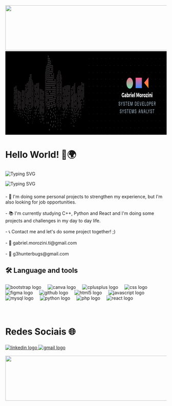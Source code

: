   <img height="140" width="1000" src="https://capsule-render.vercel.app/api?type=waving&height=150&color=039dfc&textBg=false&reversal=false">
  
<div align="center">
  <img height="260" src="wallpaper.png"  />
</div>

###

<h1 align="left">Hello World! 👋🌍</h1>

###

![Typing SVG](https://readme-typing-svg.demolab.com?font=Bitcount&weight=300&size=30&duration=3000&pause=3000&color=2AD256&width=1300&height=80&lines=Hello+World!;I'm+Gabriel+Morozini%2C+But+you+can+call+me+Morozini+or+G3;I+have+a+degree+in+Computer+Technician+for+the+Internet;I+am+studying+Applied+and+Computational+Mathematics+and+Systems+Analysis+and+Development;If+you+want%2C+contact+me!)

![Typing SVG](https://readme-typing-svg.demolab.com?font=Bitcount&weight=300&size=19&duration=700&pause=700&center=true&multiline=true&repeat=false&width=600&height=340&lines=%E2%A0%80%E2%A0%80%E2%A0%80%E2%A0%80%E2%A0%80%E2%A0%80%E2%A0%80%E2%A0%80%E2%A0%80%E2%A0%80%E2%A0%80%E2%A0%80%E2%A0%80%E2%A0%80%E2%A2%A0%E2%A0%92%E2%A2%A6%E2%A1%80%E2%A0%80%E2%A0%80%E2%A0%80%E2%A0%80%E2%A0%80%E2%A0%80;%E2%A0%80%E2%A0%80%E2%A0%80%E2%A0%80%E2%A0%80%E2%A0%80%E2%A0%80%E2%A0%80%E2%A0%80%E2%A0%80%E2%A0%80%E2%A0%80%E2%A0%80%E2%A2%80%E2%A0%86%E2%A0%80%E2%A3%BF%E2%A1%87%E2%A0%80%E2%A0%80%E2%A0%80%E2%A0%80%E2%A0%80%E2%A0%80;%E2%A0%80%E2%A0%80%E2%A0%80%E2%A0%80%E2%A0%80%E2%A0%80%E2%A0%80%E2%A0%80%E2%A0%80%E2%A0%80%E2%A0%80%E2%A0%80%E2%A2%80%E2%A0%9E%E2%A2%89%E2%A3%BD%E2%A1%BF%E2%A0%80%E2%A0%80%E2%A0%80%E2%A0%80%E2%A0%80%E2%A0%80%E2%A0%80;%E2%A0%80%E2%A0%80%E2%A0%80%E2%A0%80%E2%A0%80%E2%A0%80%E2%A0%80%E2%A0%80%E2%A0%80%E2%A0%80%E2%A0%80%E2%A1%A0%E2%A0%8B%E2%A2%90%E2%A3%BE%E2%A3%B7%E2%A0%81%E2%A0%80%E2%A0%80%E2%A0%80%E2%A0%80%E2%A0%80%E2%A0%80%E2%A0%80;%E2%A0%80%E2%A0%80%E2%A0%80%E2%A0%80%E2%A0%80%E2%A0%80%E2%A0%80%E2%A0%80%E2%A0%80%E2%A0%80%E2%A3%B0%E2%A0%A1%E2%A0%A4%E2%A3%AE%E2%A3%BF%E2%A3%B5%E2%A0%86%E2%A0%A0%E2%A0%A4%E2%A3%80%E2%A3%80%E2%A1%80%E2%A0%80%E2%A0%80;%E2%A0%80%E2%A0%80%E2%A0%80%E2%A0%80%E2%A0%80%E2%A0%80%E2%A0%80%E2%A0%80%E2%A0%80%E2%A1%B0%E2%A0%8F%E2%A0%80%E2%A0%90%E2%A2%BE%E2%A3%BD%E2%A3%9B%E2%A0%9F%E2%A0%9A%E2%A0%9B%E2%A0%93%E2%A0%92%E2%A0%88%E2%A0%B1%E2%A1%84;%E2%A0%80%E2%A3%80%E2%A3%80%E2%A3%A4%E2%A3%80%E2%A3%A4%E2%A3%84%E2%A0%A0%E2%A1%9C%E2%A0%83%E2%A0%80%E2%A2%80%E2%A3%80%E2%A3%BC%E2%A3%BF%E2%A3%BF%E2%A0%BF%E2%A2%A6%E2%A3%B6%E2%A3%B6%E2%A3%A6%E2%A3%BF%E2%A3%BF%E2%A1%9F;%E2%A3%BE%E2%A3%BF%E2%A3%BF%E2%A0%BB%E2%A2%BF%E2%A3%BF%E2%A1%87%E2%A0%80%E2%A2%AB%E2%A3%A3%E2%A1%B1%E2%A3%BE%E2%A1%BF%E2%A3%BF%E2%A3%BF%E2%A3%BF%E2%A3%86%E2%A3%84%E2%A2%80%E2%A2%89%E2%A1%89%E2%A3%A9%E2%A3%BF%E2%A0%80;%E2%A2%BB%E2%A2%BB%E2%A1%BF%E2%A1%8E%E2%A0%80%E2%A0%80%E2%A2%87%E2%A3%80%E2%A3%AC%E2%A3%B7%E2%A0%89%E2%A0%99%E2%A0%89%E2%A0%99%E2%A3%BB%E2%A3%BF%E2%A0%99%E2%A0%93%E2%A0%9B%E2%A0%BF%E2%A3%BF%E2%A3%BF%E2%A0%9F%E2%A0%80;%E2%A2%B8%E2%A3%84%E2%A0%88%E2%A2%A7%E2%A0%80%E2%A0%80%E2%A0%B8%E2%A1%80%E2%A2%80%E2%A3%BF%E2%A3%A4%E2%A3%80%E2%A0%80%E2%A0%80%E2%A3%BA%E2%A1%9F%E2%A0%BF%E2%A3%B6%E2%A2%A6%E2%A3%A6%E2%A3%A4%E2%A1%BF%E2%A0%80%E2%A0%80;%E2%A0%80%E2%A2%BB%E2%A3%B7%E2%A3%BC%E2%A1%84%E2%A0%80%E2%A0%80%E2%A2%B1%E2%A3%BF%E2%A1%BF%E2%A0%BF%E2%A0%BE%E2%A0%B7%E2%A3%B6%E2%A3%BF%E2%A3%B7%E2%A3%A6%E2%A3%8C%E2%A2%89%E2%A3%BB%E2%A0%8F%E2%A0%81%E2%A0%80%E2%A0%80;%E2%A0%80%E2%A0%80%E2%A2%A7%E2%A3%BF%E2%A3%B7%E2%A1%A4%E2%A0%92%E2%A0%93%E2%A0%81%E2%A0%80%E2%A0%80%E2%A0%80%E2%A0%80%E2%A0%80%E2%A0%80%E2%A0%80%E2%A0%89%E2%A0%89%E2%A0%8B%E2%A0%81%E2%A0%80%E2%A0%80%E2%A0%80%E2%A0%80;%E2%A0%80%E2%A0%80%E2%A0%88%E2%A3%9A%E2%A1%BB%E2%A0%87%E2%A0%80%E2%A0%80%E2%A0%80%E2%A0%80%E2%A0%80%E2%A0%80%E2%A0%80%E2%A0%80%E2%A0%80%E2%A0%80%E2%A0%80%E2%A0%80%E2%A0%80%E2%A0%80%E2%A0%80%E2%A0%80%E2%A0%80%E2%A0%80)

###

<p align="left">- 🔭 I'm doing some personal projects to strengthen my experience, but I'm also looking for job opportunities.<br><br>- 📚 I'm currently studying C++, Python and React and I'm doing some projects and challenges in my day to day life.<br><br>- 📞 Contact me and let's do some project together! ;)<br><br>- 📩 gabriel.morozini.ti@gmail.com<br><br>- 📩 g3hunterbugs@gmail.com </p>

###

<h2 align="left">🛠 Language and tools</h3>

###

<div align="left">
  <img src="https://cdn.jsdelivr.net/gh/devicons/devicon/icons/bootstrap/bootstrap-original-wordmark.svg" height="40" alt="bootstrap logo"  />
  <img width="12" />
  <img src="https://cdn.jsdelivr.net/gh/devicons/devicon/icons/canva/canva-original.svg" height="40" alt="canva logo"  />
  <img width="12" />
  <img src="https://cdn.jsdelivr.net/gh/devicons/devicon/icons/cplusplus/cplusplus-original.svg" height="40" alt="cplusplus logo"  />
  <img width="12" />
  <img src="https://cdn.jsdelivr.net/gh/devicons/devicon/icons/css3/css3-original.svg" height="40" alt="css logo"  />
  <img width="12" />
  <img src="https://cdn.jsdelivr.net/gh/devicons/devicon/icons/figma/figma-original.svg" height="40" alt="figma logo"  />
  <img width="12" />
  <img src="https://cdn.jsdelivr.net/gh/devicons/devicon/icons/github/github-original.svg" height="40" alt="github logo"  />
  <img width="12" />
  <img src="https://cdn.jsdelivr.net/gh/devicons/devicon/icons/html5/html5-original.svg" height="40" alt="html5 logo"  />
  <img width="12" />
  <img src="https://cdn.jsdelivr.net/gh/devicons/devicon/icons/javascript/javascript-plain.svg" height="40" alt="javascript logo"  />
  <img width="12" />
  <img src="https://cdn.jsdelivr.net/gh/devicons/devicon/icons/mysql/mysql-original-wordmark.svg" height="40" alt="mysql logo"  />
  <img width="12" />
  <img src="https://cdn.jsdelivr.net/gh/devicons/devicon/icons/python/python-original.svg" height="40" alt="python logo"  />
  <img width="12" />
  <img src="https://cdn.jsdelivr.net/gh/devicons/devicon/icons/php/php-original.svg" height="40" alt="php logo"  />
  <img width="12" />
  <img src="https://cdn.jsdelivr.net/gh/devicons/devicon/icons/react/react-original-wordmark.svg" height="40" alt="react logo"  />
</div>

###
<br/>
<h1 align="left">Redes Sociais 🌐</h1>

###
<div align="left">
  <a href="https://www.linkedin.com/in/gabriel-morozini-2aa28b251/" target="_blank">
    <img src="https://img.shields.io/static/v1?message=LinkedIn&logo=linkedin&label=&color=0077B5&logoColor=white&labelColor=&style=flat" height="25" alt="linkedin logo"  />
  </a>
  <a href="https://mail.google.com/mail/u/0/?pli=1#search/gabriel.morozini.ti%40gmail.com" target="_blank">
    <img src="https://img.shields.io/static/v1?message=Gmail&logo=gmail&label=&color=D14836&logoColor=white&labelColor=&style=flat" height="25" alt="gmail logo"  />
  </a>
</div>

<br/>

  <img height="140" width="1000" src="https://capsule-render.vercel.app/api?type=waving&height=150&color=039dfc&textBg=false&reversal=false&section=footer">
